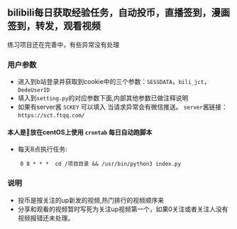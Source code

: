 ## bilibili每日获取经验任务，自动投币，直播签到，漫画签到，转发，观看视频

练习项目还在完善中，有些异常没有处理

### 用户参数

+ 进入到b站登录并获取到cookie中的三个参数：`SESSDATA`，`bili_jct`，`DedeUserID`
+ 填入到`setting.py`的对应参数下面,内部其他参数已做注释说明
+ 如果有server酱 `SCKEY` 可以填入 当请求异常会有微信推送。
`server`酱链接：`https://sct.ftqq.com/`

#### 本人是放在centOS上使用 `crontab` 每日自动跑脚本
- 每天8点执行任务:
```
    0 8 * * *  cd /项目目录 && /usr/bin/python3 index.py
```
### 说明
- 投币是按关注的up新发的视频,热门排行的视频顺序来
- 分享和观看的视频暂时写死为关注up视频第一个，如果0关注或者关注人没有视频报错还未处理。
